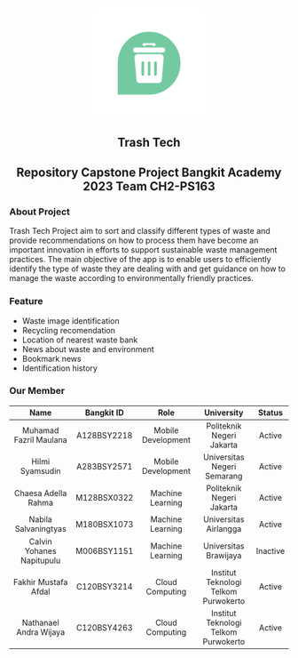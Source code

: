 <h1 align="center">
<img align="center" width="200" src="CH2-PS163 Member/Logo/logo.png">
</h1>

<h2 align="center">
  Trash Tech
</h2>

<h2 align="center">
  Repository Capstone Project Bangkit Academy 2023 Team CH2-PS163
</h2>

### About Project

Trash Tech Project aim to sort and classify different types of waste and provide recommendations on how to process them have become an important innovation in efforts to support sustainable waste management practices. The main objective of the app is to enable users to efficiently identify the type of waste they are dealing with and get guidance on how to manage the waste according to environmentally friendly practices.

### Feature
- Waste image identification
- Recycling recomendation
- Location of nearest waste bank
- News about waste and environment
- Bookmark news
- Identification history

### Our Member

|             Name           | Bangkit ID  |        Role        |              University               |   Status  | 
| :------------------------: | :---------: | :----------------: | :-----------------------------------: |:---------:|
|    Muhamad Fazril Maulana  | A128BSY2218 | Mobile Development |        Politeknik Negeri Jakarta      |   Active  |
|        Hilmi Syamsudin     | A283BSY2571 | Mobile Development |       Universitas Negeri Semarang     |   Active  |
|      Chaesa Adella Rahma   | M128BSX0322 |  Machine Learning  |        Politeknik Negeri Jakarta      |   Active  |
|     Nabila Salvaningtyas   | M180BSX1073 |  Machine Learning  |          Universitas Airlangga        |   Active  |
|  Calvin Yohanes Napitupulu | M006BSY1151 |  Machine Learning  |          Universitas Brawijaya        |  Inactive |
|     Fakhir Mustafa Afdal   | C120BSY3214 |  Cloud Computing   |  Institut Teknologi Telkom Purwokerto |   Active  |
|    Nathanael Andra Wijaya  | C120BSY4263 |  Cloud Computing   |  Institut Teknologi Telkom Purwokerto |   Active  |


